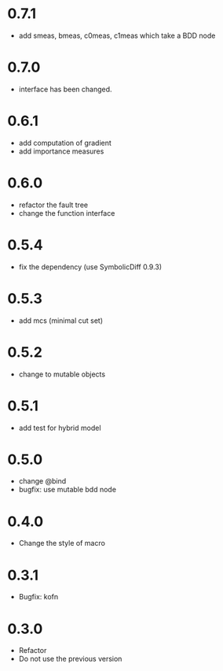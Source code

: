 # 0.7.1

- add smeas, bmeas, c0meas, c1meas which take a BDD node

# 0.7.0

- interface has been changed.

# 0.6.1

- add computation of gradient
- add importance measures

# 0.6.0

- refactor the fault tree
- change the function interface

# 0.5.4

- fix the dependency (use SymbolicDiff 0.9.3)

# 0.5.3

- add mcs (minimal cut set)

# 0.5.2

- change to mutable objects

# 0.5.1

- add test for hybrid model

# 0.5.0

- change @bind
- bugfix: use mutable bdd node

# 0.4.0

- Change the style of macro

# 0.3.1

- Bugfix: kofn


# 0.3.0

- Refactor
- Do not use the previous version

